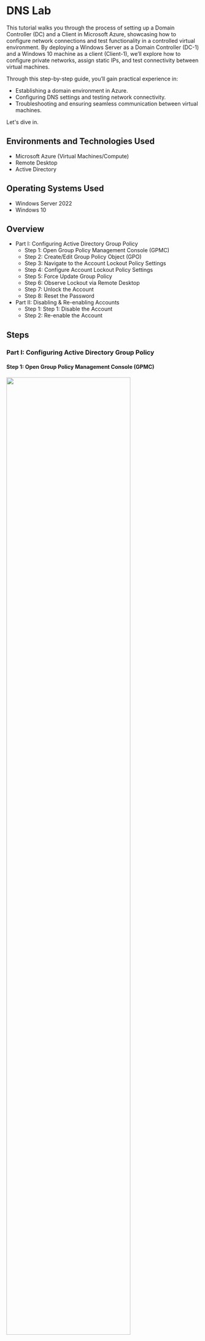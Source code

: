 <p align="center">
</p>

<h1>DNS Lab</h1>
<p>
This tutorial walks you through the process of setting up a Domain Controller (DC) and a Client in Microsoft Azure, showcasing how to configure network connections and test functionality in a controlled virtual environment. By deploying a Windows Server as a Domain Controller (DC-1) and a Windows 10 machine as a client (Client-1), we’ll explore how to configure private networks, assign static IPs, and test connectivity between virtual machines.

Through this step-by-step guide, you’ll gain practical experience in:

- Establishing a domain environment in Azure.
- Configuring DNS settings and testing network connectivity.
- Troubleshooting and ensuring seamless communication between virtual machines.

Let's dive in. 

<h2>Environments and Technologies Used</h2>

- Microsoft Azure (Virtual Machines/Compute)
- Remote Desktop
- Active Directory

<h2>Operating Systems Used</h2>

- Windows Server 2022
- Windows 10

<h2>Overview</h2>

  - Part I: Configuring Active Directory Group Policy 
    - Step 1: Open Group Policy Management Console (GPMC) 
    - Step 2: Create/Edit Group Policy Object (GPO)
    - Step 3: Navigate to the Account Lockout Policy Settings 
    - Step 4: Configure Account Lockout Policy Settings
    - Step 5: Force Update Group Policy
    - Step 6: Observe Lockout via Remote Desktop
    - Step 7: Unlock the Account
    - Step 8: Reset the Password
  - Part II: Disabling & Re-enabling Accounts
    - Step 1: Step 1: Disable the Account
    - Step 2: Re-enable the Account

<h2>Steps</h2>
<h3>Part I: Configuring Active Directory Group Policy</h3>

<h4>Step 1: Open Group Policy Management Console (GPMC) </h4>

<img src="https://i.imgur.com/6EhRwko.png" height="80%" width="80%" alt=""/>

- Open Group Policy Management Console (GPMC):
  - Log in to a domain controller with administrative privileges.
  - Press Win + R, type gpmc.msc, and hit Enter.

<h4>Step 2: Create or Edit a Group Policy Object (GPO):</h4>

<img src="https://i.imgur.com/TqDhhN8.png" height="80%" width="80%" alt=""/>

- Navigate to your domain in the GPMC.
- Right-click on the domain or an Organizational Unit (OU) where you want to apply the policy and select Create a GPO in this domain, and Link it here... or edit an existing GPO.


<h4>Step 3: Navigate to the Account Lockout Policy Settings </h4>

<img src="https://i.imgur.com/EDn6w7S.png" height="80%" width="80%" alt=""/>

- Computer Configuration -> Policies -> Windows Settings -> Security Settings -> Account Policies -> Account Lockout Policy

<h4>Step 4: Configure Account Lockout Policy Settings </h4>

<img src="https://i.imgur.com/Jkx5zKj.png" height="80%" width="80%" alt=""/>

- Configure the following settings:
  - Account lockout threshold: Set to 5 invalid login attempts.
  - Account lockout duration: Set to 30 minutes (or your preference).
  - Reset account lockout counter after: Set to 10 minutes.
  - Save and close the GPO editor.
- Force the policy update:
  - Run gpupdate /force on the Domain Controller and the client machine.
 
<h4>Step 5: Force Update Group Policy</h4>

<img src="https://i.imgur.com/1i90Xk4.png" height="80%" width="80%" alt=""/>

- You can wait ~90 minutes for the group policy to update itself or manually force the group policy to update.
  - Login to Client-1 as an admin
  - Open Command Prompt and type 'gpudate /force'
 
<h4> Step 6: Observe Lockout via Remote Desktop</h4>
<img src="https://i.imgur.com/WNhQXTJ.png" height="80%" width="80%" alt=""/>

- Try logging in with an incorrect password enough times to trigger lockout

<h4>Step 6: Observe the Ticket Lockout in Active Directory</h4>

<img src="https://i.imgur.com/WNhQXTJ.png" height="80%" width="80%" alt=""/>

- In ADUC, navigate to the locked account:
- Locate the user (e.g., johndoe) > Double-click the account.
- Observe that the account is locked (status shown in the account properties).
- Note the "Account is locked out" checkbox.

<h4>Step 7: Unlock the Account</h4>

<img src="https://i.imgur.com/HfQeAYK.png" height="80%" width="80%" alt=""/>

- In ADUC, unlock the account:
  - Right-click the user > Click Properties > Go to the Account tab.
  - Uncheck Account is locked out and click OK.
 
<h4>Step 8: Reset the Password</h4>

<img src="https://i.imgur.com/Z8WZjHH.png" height="80%" width="80%" alt=""/>

- Reset the user’s password:
- Right-click the user in ADUC > Click Reset Password.
- Enter a new password and click OK.

<h3> Part II: Enabling & Disabling Accounts </h3>
<h4>Step 1: Disable the Account</h4>

<img src="https://i.imgur.com/F3DQ7yv.png" height="80%" width="80%" alt=""/>

- In ADUC, disable the account:
  - Right-click the user > Click Disable Account.
- Test login:
  - Attempt to log in with the disabled account on a client machine.
  - Observe the error message: "Your account has been disabled. Please contact your administrator."

<h4>Step 2: Re-enable the Account</h4>

<img src="https://i.imgur.com/fhNbn9G.png" height="80%" width="80%" alt=""/>

- In ADUC, re-enable the account:
  - Right-click the user > Click Enable Account.
- Test login:
  - Log in with the account to confirm it works.
